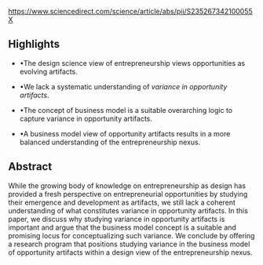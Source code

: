 https://www.sciencedirect.com/science/article/abs/pii/S235267342100055X

## Highlights

- •The design science view of entrepreneurship views opportunities as evolving artifacts.
    
- •We lack a systematic understanding of _variance in opportunity artifacts_.
    
- •The concept of business model is a suitable overarching logic to capture variance in opportunity artifacts.
    
- •A business model view of opportunity artifacts results in a more balanced understanding of the entrepreneurship nexus.
    

## Abstract

While the growing body of knowledge on entrepreneurship as design has provided a fresh perspective on entrepreneurial opportunities by studying their emergence and development as artifacts, we still lack a coherent understanding of what constitutes variance in opportunity artifacts. In this paper, we discuss why studying variance in opportunity artifacts is important and argue that the business model concept is a suitable and promising locus for conceptualizing such variance. We conclude by offering a research program that positions studying variance in the business model of opportunity artifacts within a design view of the entrepreneurship nexus.
